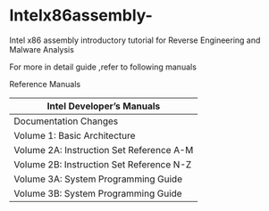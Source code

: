 # Intelx86assembly-
Intel x86 assembly introductory tutorial for Reverse Engineering and Malware Analysis

For more in detail guide ,refer to following manuals

Reference Manuals

| Intel Developer’s Manuals                |
|  --------------------------------------  |
| Documentation Changes                    |
| Volume 1: Basic Architecture             |
| Volume 2A: Instruction Set Reference A-M |
| Volume 2B: Instruction Set Reference N-Z |
| Volume 3A: System Programming Guide      |
| Volume 3B: System Programming Guide      |
